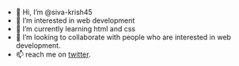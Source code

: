 - 👋 Hi, I’m @siva-krish45
- 👀 I’m interested in web development
- 🌱 I’m currently learning html and css
- 💞️ I’m looking to collaborate with people who are interested in web development.
- 📫 reach me on <a href="https://twitter.com/2023Siva">twitter</a>.

<!---
siva-krish45/siva-krish45 is a ✨ special ✨ repository because its `README.md` (this file) appears on your GitHub profile.
You can click the Preview link to take a look at your changes.
--->
